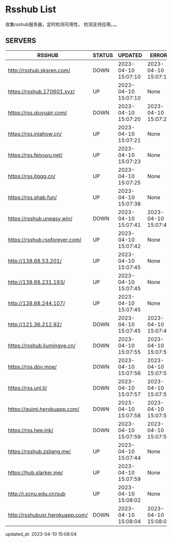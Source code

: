 # Rsshub List

收集rsshub服务器，定时检测可用性， 检测支持应用。。。


## SERVERS

|  RSSHUB   | STATUS  | UPDATED  | ERROR  | TWITTER |  
|  ----  | ----  | ----  | ----  | ---- |  
| http://rsshub.sksren.com/ | DOWN | 2023-04-10 15:07:10 | 2023-04-10 15:07:10 |  
| https://rsshub.170601.xyz/ | UP | 2023-04-10 15:07:10 | None |OK|  
| https://rss.qiuyuair.com/ | DOWN | 2023-04-10 15:07:20 | 2023-04-10 15:07:20 |  
| https://rss.injahow.cn/ | UP | 2023-04-10 15:07:21 | None ||  
| https://rss.feiyuyu.net/ | UP | 2023-04-10 15:07:23 | None |OK|  
| https://rss.itggg.cn/ | UP | 2023-04-10 15:07:25 | None ||  
| https://rss.shab.fun/ | UP | 2023-04-10 15:07:38 | None |OK|  
| https://rsshub.uneasy.win/ | DOWN | 2023-04-10 15:07:41 | 2023-04-10 15:07:41 |  
| https://rsshub.rssforever.com/ | UP | 2023-04-10 15:07:42 | None |OK|  
| http://138.68.53.201/ | UP | 2023-04-10 15:07:45 | None ||  
| http://138.68.231.193/ | UP | 2023-04-10 15:07:45 | None ||  
| http://138.68.244.107/ | UP | 2023-04-10 15:07:45 | None ||  
| http://121.36.212.92/ | DOWN | 2023-04-10 15:07:45 | 2023-04-10 15:07:45 |  
| https://rsshub.liumingye.cn/ | DOWN | 2023-04-10 15:07:55 | 2023-04-10 15:07:55 |  
| https://rss.dov.moe/ | DOWN | 2023-04-10 15:07:56 | 2023-04-10 15:07:56 |  
| https://rss.unl.li/ | DOWN | 2023-04-10 15:07:57 | 2023-04-10 15:07:57 |  
| https://guimi.herokuapp.com/ | DOWN | 2023-04-10 15:07:58 | 2023-04-10 15:07:58 |  
| https://rss.hee.ink/ | DOWN | 2023-04-10 15:07:59 | 2023-04-10 15:07:59 |  
| https://rsshub.zsliang.me/ | UP | 2023-04-10 15:07:44 | None |OK|  
| https://hub.slarker.me/ | UP | 2023-04-10 15:07:59 | None |OK|  
| http://i.scnu.edu.cn/sub | UP | 2023-04-10 15:08:02 | None ||  
| http://rsshubusr.herokuapp.com/ | DOWN | 2023-04-10 15:08:04 | 2023-04-10 15:08:04 |  
  

updated_at: 2023-04-10 15:08:04  

